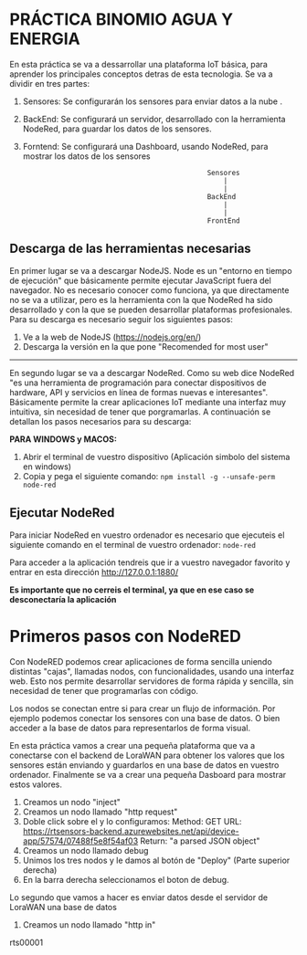 # PRÁCTICA BINOMIO AGUA Y ENERGIA

En esta práctica se va a dessarrollar una plataforma IoT básica, para aprender los principales conceptos detras de esta tecnologia.
Se va a dividir en tres partes:
1. Sensores: Se configurarán los sensores para enviar datos a la nube .
2. BackEnd: Se configurará un servidor, desarrollado con la herramienta NodeRed, para guardar los datos de los sensores.
3. Forntend: Se configurará una Dashboard, usando NodeRed, para mostrar los datos de los sensores

                                                    Sensores
                                                        |
                                                        |
                                                    BackEnd
                                                        |
                                                        |
                                                    FrontEnd


## Descarga de las herramientas necesarias

En primer lugar se va a descargar NodeJS. Node es un "entorno en tiempo de ejecución" que básicamente permite ejecutar JavaScript fuera del navegador. No es necesario conocer como funciona, ya que directamente no se va a utilizar, pero es la herramienta con la que NodeRed ha sido desarrollado y con la que se pueden desarrollar plataformas profesionales. Para su descarga es necesario seguir los siguientes pasos:

1. Ve a la web de NodeJS (https://nodejs.org/en/)
2. Descarga la versión en la que pone "Recomended for most user"


------

En segundo lugar se va a descargar NodeRed. Como su web dice NodeRed "es una herramienta de programación para conectar dispositivos de hardware, API y servicios en línea de formas nuevas e interesantes". Básicamente permite la crear aplicaciones IoT mediante una interfaz muy intuitiva, sin necesidad de tener que porgramarlas. A continuación se detallan los pasos necesarios para su descarga:

**PARA WINDOWS y MACOS:**
1. Abrir el terminal de vuestro dispositivo (Aplicación simbolo del sistema en windows)
2. Copia y pega el siguiente comando: `npm install -g --unsafe-perm node-red`

## Ejecutar NodeRed
Para iniciar NodeRed en vuestro ordenador es necesario que ejecuteis el siguiente comando en el terminal de vuestro ordenador:
`node-red`

Para acceder a la aplicación tendreis que ir a vuestro navegador favorito y entrar en esta dirección http://127.0.0.1:1880/

**Es importante que no cerreis el terminal, ya que en ese caso se desconectaría la aplicación**

# Primeros pasos con NodeRED

Con NodeRED podemos crear aplicaciones de forma sencilla uniendo distintas "cajas", llamadas nodos, con funcionalidades, usando una interfaz web. Esto nos permite desarrollar servidores de forma rápida y sencilla, sin  necesidad de tener que programarlas con código.

Los nodos se conectan entre si para crear un flujo de información. Por ejemplo podemos conectar los sensores con una base de datos. O bien acceder a la base de datos para representarlos de forma visual.

En esta práctica vamos a crear una pequeña plataforma que va a conectarse con el backend de LoraWAN para obtener los valores que los sensores están enviando y guardarlos en una base de datos en vuestro ordenador. Finalmente se va a crear una pequeña Dasboard para mostrar estos valores.

1. Creamos un nodo "inject"
2. Creamos un nodo llamado "http request"
3. Doble click sobre el y lo configuramos:
Method: GET
URL: https://rtsensors-backend.azurewebsites.net/api/device-app/57574/07488f5e8f54af03
Return: "a parsed JSON object"
4. Creamos un nodo llamado debug
5. Unimos los tres nodos y le damos al botón de "Deploy" (Parte superior derecha)
6. En la barra derecha seleccionamos el boton de debug.

Lo segundo que vamos a hacer es enviar datos desde el servidor de LoraWAN  una base de datos
1. Creamos un nodo llamado "http in"


rts00001


